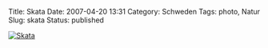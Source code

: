 Title: Skata
Date: 2007-04-20 13:31
Category: Schweden
Tags: photo, Natur
Slug: skata
Status: published

[![Skata](/pic/skata_s.jpg "Skata")](/pic/skata_l.jpg)

